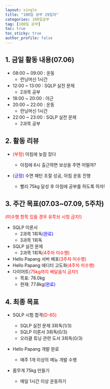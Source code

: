 ```yaml
---
layout: single
title: "100일 공부 29일차"
categories: 100일공부
tag: [100일 공부]
toc: true
toc_sticky: true
author_profile: false
---
```


## 1. 금일 활동 내용(07.06)

* 08:00 ~ 09:00 : 운동
  * 런닝머신 1시간
* 12:00 ~ 13:00 : SQLP 실전 문제
  * 2과목 공부
* 18:00 ~ 20:00 : 야근
* 20:00 ~ 22:00 : 운동
  * 런닝머신 1시간
* 22:00 ~ 23:00 : SQLP 실전 문제
  * 2과목 공부





## 2. 활동 리뷰

* <span style = "color:red">(부정)</span> 아침에 늦잠 잤다
  * 아침에 6시 출근하면 보상을 주면 어떨까?

* <span style = "color:blue">(긍정)</span> 수면 패턴 조절 성공, 아침 운동 진행
  * 빨리 75kg 달성 후 아침에 공부를 하도록 하자!




##  3. 주간 목표(07.03~07.09, 5주차)

<span style = "color:red">(미수행 항목 있을 경우 유투브 시청 금지!)</span>

* SQLP 이론서 
  * 2과목 1회독<span style = "color:blue">(완료)</span>
  * 3과목 1회독
* SQLP 실전 문제
  * 2과목 1회독<span style = "color:red">(4주차 미수행)</span>
* Hello Papang 서버 배포<span style = "color:red">(3주차 미수행)</span>
* Hello Papang 에디터 고도화<span style = "color:red">(4주차 미수행)</span>
* 다이어트<span style = "color:red">(75kg까지 배달음식 금지!)</span>
  * 목표: 78.0kg
  * 현재: 77.8kg<span style = "color:blue">(완료)</span>



## 4. 최종 목표

* SQLP 시험 합격<span style = "color:red">(D-65)</span>
  * SQLP 실전 문제 3회독(1/3)
  * SQLP 이론서 3회독(0/3)
  * 오라클 튜닝 관련 도서 3회독(0/3)
* Hello Papang 개발 완료
  * 매주 1개 이상의 메뉴 개발 수행

* 몸무게 75kg 만들기
  * 매일 1시간 이상 운동하기
